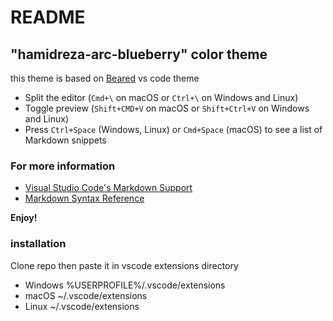 # README
## "hamidreza-arc-blueberry" color theme
this theme is based on [Beared](https://github.com/BeardedBear/bearded-theme) vs code theme

* Split the editor (`Cmd+\` on macOS or `Ctrl+\` on Windows and Linux)
* Toggle preview (`Shift+CMD+V` on macOS or `Shift+Ctrl+V` on Windows and Linux)
* Press `Ctrl+Space` (Windows, Linux) or `Cmd+Space` (macOS) to see a list of Markdown snippets

### For more information
* [Visual Studio Code's Markdown Support](http://code.visualstudio.com/docs/languages/markdown)
* [Markdown Syntax Reference](https://help.github.com/articles/markdown-basics/)

**Enjoy!**

### installation
Clone repo then paste it in vscode extensions directory
* Windows %USERPROFILE%/.vscode/extensions
* macOS ~/.vscode/extensions
* Linux ~/.vscode/extensions
